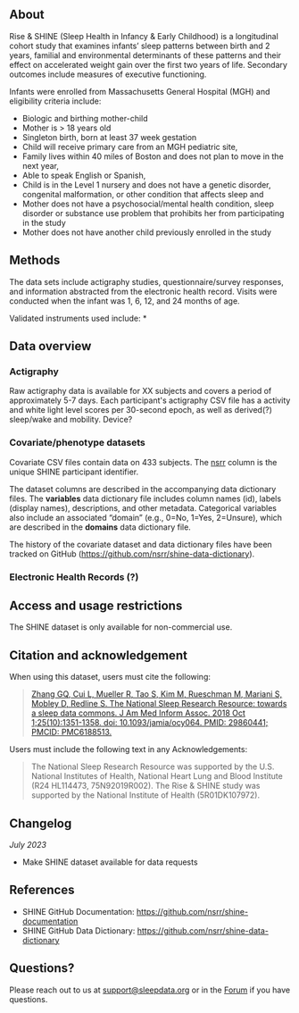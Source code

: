 ## About

Rise & SHINE (Sleep Health in Infancy & Early Childhood) is a longitudinal cohort study that examines infants’ sleep patterns between birth and 2 years, familial and environmental determinants of these patterns and their effect on accelerated weight gain over the first two years of life. Secondary outcomes include measures of executive functioning.

Infants were enrolled from Massachusetts General Hospital (MGH) and eligibility criteria include:
- Biologic and birthing mother-child
- Mother is > 18 years old
- Singleton birth, born at least 37 week gestation
- Child will receive primary care from an MGH pediatric site,
- Family lives within 40 miles of Boston and does not plan to move in the next year, 
- Able to speak English or Spanish, 
- Child is in the Level 1 nursery and does not have a genetic disorder, congenital malformation, or other condition that affects sleep and
- Mother does not have a psychosocial/mental health condition, sleep disorder or substance use problem that prohibits her from participating in the study
- Mother does not have another child previously enrolled in the study


## Methods

The data sets include actigraphy studies, questionnaire/survey responses, and information abstracted from the electronic health record. Visits were conducted when the infant was 1, 6, 12, and 24 months of age. 

Validated instruments used include:
* 

## Data overview

### Actigraphy
Raw actigraphy data is available for XX subjects and covers a period of approximately 5-7 days. Each participant's actigraphy CSV file has a activity and white light level scores per 30-second epoch, as well as derived(?) sleep/wake and mobility.
Device?

### Covariate/phenotype datasets
Covariate CSV files contain data on 433 subjects. The [nsrr](:variables_path:/subject) column is the unique SHINE participant identifier. 

The dataset columns are described in the accompanying data dictionary files. The **variables** data dictionary file includes column names (id), labels (display names), descriptions, and other metadata. Categorical variables also include an associated “domain” (e.g., 0=No, 1=Yes, 2=Unsure), which are described in the **domains** data dictionary file.

The history of the covariate dataset and data dictionary files have been tracked on GitHub (https://github.com/nsrr/shine-data-dictionary). 

### Electronic Health Records (?)

## Access and usage restrictions

The SHINE dataset is only available for non-commercial use.

## Citation and acknowledgement

When using this dataset, users must cite the following:

> [Zhang GQ, Cui L, Mueller R, Tao S, Kim M, Rueschman M, Mariani S, Mobley D, Redline S. The National Sleep Research Resource: towards a sleep data commons. J Am Med Inform Assoc. 2018 Oct 1;25(10):1351-1358. doi: 10.1093/jamia/ocy064. PMID: 29860441; PMCID: PMC6188513.](https://pubmed.ncbi.nlm.nih.gov/29860441/)

>[]()

Users must include the following text in any Acknowledgements:

> The National Sleep Research Resource was supported by the U.S. National Institutes of Health, National Heart Lung and Blood Institute (R24 HL114473, 75N92019R002).
> The Rise & SHINE study was supported by the National Institute of Health (5R01DK107972).

## Changelog

*July 2023*

- Make SHINE dataset available for data requests

## References

- SHINE GitHub Documentation: https://github.com/nsrr/shine-documentation
- SHINE GitHub Data Dictionary: https://github.com/nsrr/shine-data-dictionary

## Questions?

Please reach out to us at support@sleepdata.org or in the [Forum](https://sleepdata.org/forum) if you have questions.

